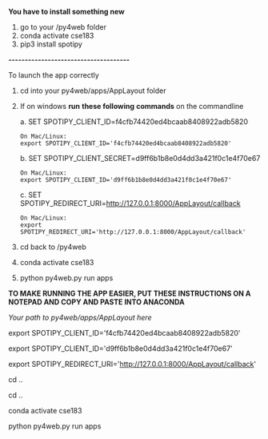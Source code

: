 **You have to install something new**
1. go to your /py4web folder
2. conda activate cse183
3. pip3 install spotipy 

**-------------------------------------**

To launch the app correctly 
1. cd into your py4web/apps/AppLayout folder
2. If on windows **run** **these following** **commands** on the commandline 

    a. SET SPOTIPY_CLIENT_ID=f4cfb74420ed4bcaab8408922adb5820 
    
       On Mac/Linux:
       export SPOTIPY_CLIENT_ID='f4cfb74420ed4bcaab8408922adb5820'
    
    b. SET SPOTIPY_CLIENT_SECRET=d9ff6b1b8e0d4dd3a421f0c1e4f70e67
    
       On Mac/Linux:
       export SPOTIPY_CLIENT_ID='d9ff6b1b8e0d4dd3a421f0c1e4f70e67'
       
    c. SET SPOTIPY_REDIRECT_URI=http://127.0.0.1:8000/AppLayout/callback
    
       On Mac/Linux:
       export SPOTIPY_REDIRECT_URI='http://127.0.0.1:8000/AppLayout/callback'
    
3. cd back to /py4web
4. conda activate cse183
5. python py4web.py run apps


**TO MAKE RUNNING THE APP EASIER, PUT THESE INSTRUCTIONS ON A NOTEPAD AND COPY AND PASTE INTO ANACONDA**

_Your path to py4web/apps/AppLayout here_

export SPOTIPY_CLIENT_ID='f4cfb74420ed4bcaab8408922adb5820'

export SPOTIPY_CLIENT_ID='d9ff6b1b8e0d4dd3a421f0c1e4f70e67'

export SPOTIPY_REDIRECT_URI='http://127.0.0.1:8000/AppLayout/callback'

cd ..

cd ..

conda activate cse183

python py4web.py run apps

